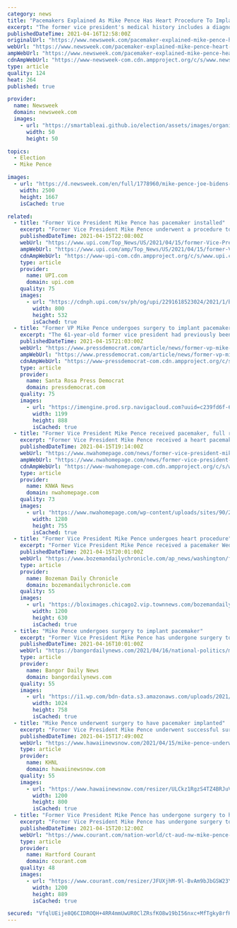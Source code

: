 ```yaml
---
category: news
title: "Pacemakers Explained As Mike Pence Has Heart Procedure To Implant Device"
excerpt: "The former vice president's medical history includes a diagnosis of a heart condition known as left bundle branch block."
publishedDateTime: 2021-04-16T12:58:00Z
originalUrl: "https://www.newsweek.com/pacemaker-explained-mike-pence-heart-procedure-implant-1584157"
webUrl: "https://www.newsweek.com/pacemaker-explained-mike-pence-heart-procedure-implant-1584157"
ampWebUrl: "https://www.newsweek.com/pacemaker-explained-mike-pence-heart-procedure-implant-1584157?amp=1"
cdnAmpWebUrl: "https://www-newsweek-com.cdn.ampproject.org/c/s/www.newsweek.com/pacemaker-explained-mike-pence-heart-procedure-implant-1584157?amp=1"
type: article
quality: 124
heat: 264
published: true

provider:
  name: Newsweek
  domain: newsweek.com
  images:
    - url: "https://smartableai.github.io/election/assets/images/organizations/newsweek.com-50x50.jpg"
      width: 50
      height: 50

topics:
  - Election
  - Mike Pence

images:
  - url: "https://d.newsweek.com/en/full/1778960/mike-pence-joe-bidens-inauguration.jpg"
    width: 2500
    height: 1667
    isCached: true

related:
  - title: "Former Vice President Mike Pence has pacemaker installed"
    excerpt: "Former Vice President Mike Pence underwent a procedure to install a pacemaker this week, his office announced Thursday."
    publishedDateTime: 2021-04-15T22:08:00Z
    webUrl: "https://www.upi.com/Top_News/US/2021/04/15/former-Vice-President-Mike-Pence-pacemaker-surgery/2291618523024/"
    ampWebUrl: "https://www.upi.com/amp/Top_News/US/2021/04/15/former-Vice-President-Mike-Pence-pacemaker-surgery/2291618523024/"
    cdnAmpWebUrl: "https://www-upi-com.cdn.ampproject.org/c/s/www.upi.com/amp/Top_News/US/2021/04/15/former-Vice-President-Mike-Pence-pacemaker-surgery/2291618523024/"
    type: article
    provider:
      name: UPI.com
      domain: upi.com
    quality: 75
    images:
      - url: "https://cdnph.upi.com/sv/ph/og/upi/2291618523024/2021/1/ba1077f3870cc8a125397f00953147e2/v1.5/Former-Vice-President-Mike-Pence-has-pacemaker-installed.jpg"
        width: 800
        height: 532
        isCached: true
  - title: "Former VP Mike Pence undergoes surgery to implant pacemaker"
    excerpt: "The 61-year-old former vice president had previously been diagnosed with a heart condition called asymptomatic left bundle branch block."
    publishedDateTime: 2021-04-15T21:03:00Z
    webUrl: "https://www.pressdemocrat.com/article/news/former-vp-mike-pence-undergoes-surgery-to-implant-pacemaker/"
    ampWebUrl: "https://www.pressdemocrat.com/article/news/former-vp-mike-pence-undergoes-surgery-to-implant-pacemaker/amp/"
    cdnAmpWebUrl: "https://www-pressdemocrat-com.cdn.ampproject.org/c/s/www.pressdemocrat.com/article/news/former-vp-mike-pence-undergoes-surgery-to-implant-pacemaker/amp/"
    type: article
    provider:
      name: Santa Rosa Press Democrat
      domain: pressdemocrat.com
    quality: 75
    images:
      - url: "https://imengine.prod.srp.navigacloud.com?uuid=c239fd6f-6fd3-5743-a73d-2d84e2da472a&type=primary&q=72&width=1200"
        width: 1199
        height: 888
        isCached: true
  - title: "Former Vice President Mike Pence received pacemaker, full recovery expected"
    excerpt: "Former Vice President Mike Pence received a heart pacemaker device during a routine surgery on Wednesday and is expected to fully recover, a spokesman said on Thursday."
    publishedDateTime: 2021-04-15T19:14:00Z
    webUrl: "https://www.nwahomepage.com/news/former-vice-president-mike-pence-received-pacemaker-full-recovery-expected/"
    ampWebUrl: "https://www.nwahomepage.com/news/former-vice-president-mike-pence-received-pacemaker-full-recovery-expected/amp/"
    cdnAmpWebUrl: "https://www-nwahomepage-com.cdn.ampproject.org/c/s/www.nwahomepage.com/news/former-vice-president-mike-pence-received-pacemaker-full-recovery-expected/amp/"
    type: article
    provider:
      name: KNWA News
      domain: nwahomepage.com
    quality: 73
    images:
      - url: "https://www.nwahomepage.com/wp-content/uploads/sites/90/2021/04/AP20245798042239-e1618513616944.jpg?w=1280"
        width: 1280
        height: 755
        isCached: true
  - title: "Former Vice President Mike Pence undergoes heart procedure"
    excerpt: "Former Vice President Mike Pence received a pacemaker Wednesday. Pence underwent the procedure at Inova Fairfax Medical Campus in Falls Church, Virginia, according to a statement. He is expected to fully recover and return to normal activity soon,"
    publishedDateTime: 2021-04-15T20:01:00Z
    webUrl: "https://www.bozemandailychronicle.com/ap_news/washington/former-vice-president-mike-pence-undergoes-heart-procedure/article_76f79267-263f-5bcb-9321-d2878f68831a.html"
    type: article
    provider:
      name: Bozeman Daily Chronicle
      domain: bozemandailychronicle.com
    quality: 55
    images:
      - url: "https://bloximages.chicago2.vip.townnews.com/bozemandailychronicle.com/content/tncms/custom/image/2ffee154-edef-11e4-a572-ab4a61dde6eb.png"
        width: 1200
        height: 630
        isCached: true
  - title: "Mike Pence undergoes surgery to implant pacemaker"
    excerpt: "Former Vice President Mike Pence has undergone surgery to have a pacemaker implanted. His office said that Wednesday’s procedure went well and that Pence “is expected to fully recover and return to normal activity in the coming days."
    publishedDateTime: 2021-04-16T10:01:00Z
    webUrl: "https://bangordailynews.com/2021/04/16/national-politics/mike-pence-undergoes-surgery-to-implant-pacemaker/"
    type: article
    provider:
      name: Bangor Daily News
      domain: bangordailynews.com
    quality: 55
    images:
      - url: "https://i1.wp.com/bdn-data.s3.amazonaws.com/uploads/2021/04/Mike-Pence.jpg?fit=1024%2C758&#038;ssl=1"
        width: 1024
        height: 758
        isCached: true
  - title: "Mike Pence underwent surgery to have pacemaker implanted"
    excerpt: "Former Vice President Mike Pence underwent successful surgery to have a pacemaker implanted, according to his office. CNN reported Pence began experiencing symptoms associated with a slow heartrate about two weeks and underwent surgery on Wednesday."
    publishedDateTime: 2021-04-15T17:49:00Z
    webUrl: "https://www.hawaiinewsnow.com/2021/04/15/mike-pence-underwent-surgery-have-pacemaker-implanted/"
    type: article
    provider:
      name: KHNL
      domain: hawaiinewsnow.com
    quality: 55
    images:
      - url: "https://www.hawaiinewsnow.com/resizer/ULCkz1RgzS4TZ4BRJuVbbYY8p_Q=/1200x0/cloudfront-us-east-1.images.arcpublishing.com/raycom/RFKZZCVLWJCSTJQRFSOEJJV43Y.jpg"
        width: 1200
        height: 800
        isCached: true
  - title: "Former Vice President Mike Pence has undergone surgery to have a pacemaker implanted"
    excerpt: "Former Vice President Mike Pence has undergone surgery to have a pacemaker implanted. His office says that Wednesday’s procedure went well and that Pence “is expected to fully recover and return to normal activity in the coming days."
    publishedDateTime: 2021-04-15T20:12:00Z
    webUrl: "https://www.courant.com/nation-world/ct-aud-nw-mike-pence-pacemaker-surgery-20210415-vgkxtm7tivd5tpqtr7j4t2jeqe-story.html"
    type: article
    provider:
      name: Hartford Courant
      domain: courant.com
    quality: 48
    images:
      - url: "https://www.courant.com/resizer/JFUXjhM-9l-BvAm9bJbGSW23Ycw=/1200x0/top/cloudfront-us-east-1.images.arcpublishing.com/tronc/B74HBX4SQKFBKCOXTYC3223JTU.aspx"
        width: 1200
        height: 889
        isCached: true

secured: "VfqlUEije8Q6CIDROQH+4RR4mmUwUR0ClZRsfKO8w19bI56nxc+MfTgky8rfH3iWC4CGSfwQdZfgFDnPJy6sSPBrvanVXz+5377eu/GWHgIPs/8A4ahrb8fBa++Sv8RGebvLpclHJ/KFqMYku58RwcNnIo12zw4G76Y4UEFyBoV/T0+9enR+uQTB6BQ4/r3h4LFPODebi/0dlGGEf0xT7tSGIeD8z3MCSnsDH430drAehgqWg2jP+YAF4I+tCLvpL5VZ12g5lFL5fw124pkBS+pYWSefE4Ahk8iTc/+9kaMUhI1HXh26SBgaStaq7eKXO6mJJc8hF9RJ5rgDOfkZ0dgIhgHqviwXIaiHUKYJMbY=;IU1ctFrva9+W8RxfjnPE3Q=="
---
```



